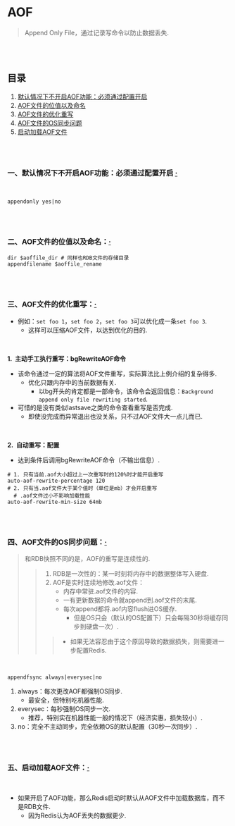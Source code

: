 # AOF
> Append Only File，通过记录写命令以防止数据丢失.

<br><br>

## 目录

1. [默认情况下不开启AOF功能：必须通过配置开启](#一默认情况下不开启aof功能必须通过配置开启--)
2. [AOF文件的位值以及命名](#二aof文件的位值以及命名)
3. [AOF文件的优化重写](#三aof文件的优化重写)
4. [AOF文件的OS同步问题](#四aof文件的os同步问题)
5. [启动加载AOF文件](#五启动加载aof文件)

<br><br>

### 一、默认情况下不开启AOF功能：必须通过配置开启  [·](#目录)

<br>

```Shell
appendonly yes|no
```

<br><br>

### 二、AOF文件的位值以及命名：[·](#目录)

```Shell
dir $aoffile_dir # 同样也RDB文件的存储目录
appendfilename $aoffile_rename
```

<br><br>

### 三、AOF文件的优化重写：[·](#目录)

- 例如：`set foo 1`，`set foo 2`，`set foo 3`可以优化成一条`set foo 3`.
   - 这样可以压缩AOF文件，以达到优化的目的.

<br>

**1.&nbsp; 主动手工执行重写：bgRewriteAOF命令**

- 该命令通过一定的算法将AOF文件重写，实际算法比上例介绍的复杂得多.
   - 优化只跟内存中的当前数据有关.
      - 以bg开头的肯定都是一部命令，该命令会返回信息：`Background append only file rewriting started`.
- 可惜的是没有类似lastsave之类的命令查看重写是否完成.
   - 即使没完成而异常退出也没关系，只不过AOF文件大一点儿而已.

<br>

**2.&nbsp; 自动重写：配置**  

- 达到条件后调用bgRewriteAOF命令（不输出信息）.

```Shell
# 1. 只有当前.aof大小超过上一次重写时的120%时才能开启重写
auto-aof-rewrite-percentage 120
# 2. 只有当.aof文件大于某个值时（单位是mb）才会开启重写
  # .aof文件过小不影响加载性能
auto-aof-rewrite-min-size 64mb
```

<br><br>

### 四、AOF文件的OS同步问题：[·](#目录)
> 和RDB快照不同的是，AOF的重写是连续性的.
>
>> 1. RDB是一次性的：某一时刻将内存中的数据整体写入硬盘.
>> 2. AOF是实时连续地修改.aof文件：
>>    - 内存中常驻.aof文件的内容.
>>    - 一有更新数据的命令就append到.aof文件的末尾.
>>    - 每次append都将.aof内容flush进OS缓存.
>>       - 但是OS只会（默认的OS配置下）只会每隔30秒将缓存同步到硬盘一次）.
>>
>>> - 如果无法容忍由于这个原因导致的数据损失，则需要进一步配置Redis.

<br>

```Shell
appendfsync always|everysec|no
```

1. always：每次更改AOF都强制OS同步.
   - 最安全，但特别吃机器性能.
2. everysec：每秒强制OS同步一次.
   - 推荐，特别实在机器性能一般的情况下（经济实惠，损失较小）.
3. no：完全不主动同步，完全依赖OS的默认配置（30秒一次同步）.

<br><br>

### 五、启动加载AOF文件：[·](#目录)

<br>

- 如果开启了AOF功能，那么Redis启动时默认从AOF文件中加载数据库，而不是RDB文件.
   - 因为Redis认为AOF丢失的数据更少.

